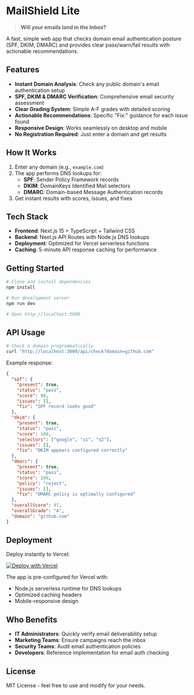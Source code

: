 # MailShield Lite

> **Will your emails land in the Inbox?**

A fast, simple web app that checks domain email authentication posture (SPF, DKIM, DMARC) and provides clear pass/warn/fail results with actionable recommendations.

## Features

- **Instant Domain Analysis**: Check any public domain's email authentication setup
- **SPF, DKIM & DMARC Verification**: Comprehensive email security assessment
- **Clear Grading System**: Simple A-F grades with detailed scoring
- **Actionable Recommendations**: Specific "Fix:" guidance for each issue found
- **Responsive Design**: Works seamlessly on desktop and mobile
- **No Registration Required**: Just enter a domain and get results

## How It Works

1. Enter any domain (e.g., `example.com`)
2. The app performs DNS lookups for:
   - **SPF**: Sender Policy Framework records
   - **DKIM**: DomainKeys Identified Mail selectors
   - **DMARC**: Domain-based Message Authentication records
3. Get instant results with scores, issues, and fixes

## Tech Stack

- **Frontend**: Next.js 15 + TypeScript + Tailwind CSS
- **Backend**: Next.js API Routes with Node.js DNS lookups
- **Deployment**: Optimized for Vercel serverless functions
- **Caching**: 5-minute API response caching for performance

## Getting Started

```bash
# Clone and install dependencies
npm install

# Run development server
npm run dev

# Open http://localhost:3000
```

## API Usage

```bash
# Check a domain programmatically
curl "http://localhost:3000/api/check?domain=github.com"
```

Example response:
```json
{
  "spf": {
    "present": true,
    "status": "pass",
    "score": 90,
    "issues": [],
    "fix": "SPF record looks good"
  },
  "dkim": {
    "present": true,
    "status": "pass",
    "score": 100,
    "selectors": ["google", "s1", "s2"],
    "issues": [],
    "fix": "DKIM appears configured correctly"
  },
  "dmarc": {
    "present": true,
    "status": "pass",
    "score": 100,
    "policy": "reject",
    "issues": [],
    "fix": "DMARC policy is optimally configured"
  },
  "overallScore": 97,
  "overallGrade": "A",
  "domain": "github.com"
}
```

## Deployment

Deploy instantly to Vercel:

[![Deploy with Vercel](https://vercel.com/button)](https://vercel.com/new/clone?repository-url=https://github.com/yourusername/mailshield-lite)

The app is pre-configured for Vercel with:
- Node.js serverless runtime for DNS lookups
- Optimized caching headers
- Mobile-responsive design

## Who Benefits

- **IT Administrators**: Quickly verify email deliverability setup
- **Marketing Teams**: Ensure campaigns reach the inbox
- **Security Teams**: Audit email authentication policies
- **Developers**: Reference implementation for email auth checking

## License

MIT License - feel free to use and modify for your needs.
